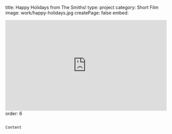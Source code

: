 title: Happy Holidays from The Smiths!
type: project
category: Short Film
image: work/happy-holidays.jpg
createPage: false
embed: <div style="padding:56.25% 0 0 0;position:relative;"><iframe src="https://player.vimeo.com/video/381139046?h=b4e08bd6fe&amp;badge=0&amp;autopause=0&amp;player_id=0&amp;app_id=58479" frameborder="0" allow="autoplay; fullscreen; picture-in-picture" allowfullscreen style="position:absolute;top:0;left:0;width:100%;height:100%;" title="Happy Holidays from the Smiths!"></iframe></div><script src="https://player.vimeo.com/api/player.js"></script>
order: 6

~~~

Content